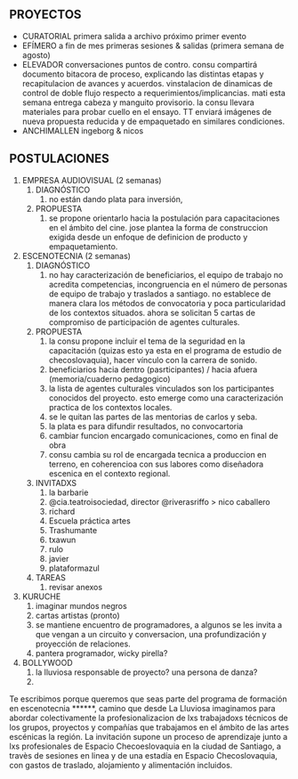 ## PROYECTOS

- CURATORIAL primera salida a archivo próximo primer evento
- EFÍMERO a fin de mes primeras sesiones & salidas (primera semana de agosto)
- ELEVADOR conversaciones puntos de contro. consu compartirá documento bitacora de proceso, explicando las distintas etapas y recapitulacion de avances y acuerdos. vinstalacion de dinamicas de control de doble flujo respecto a requerimientos/implicancias. mati esta semana entrega cabeza y manguito provisorio. la consu llevara materiales para probar cuello en el ensayo. TT enviará imágenes de nueva propuesta reducida y de empaquetado en similares condiciones. 
- ANCHIMALLEN ingeborg & nicos

## POSTULACIONES

1. EMPRESA AUDIOVISUAL (2 semanas) 
    1. DIAGNÓSTICO
        1. no están dando plata para inversión, 
    2. PROPUESTA
        1. se propone orientarlo hacia la postulación para capacitaciones en el ámbito del cine. jose plantea la forma de construccion exigida desde un enfoque de definicion de producto y empaquetamiento.
2. ESCENOTECNIA (2 semanas) 
    1. DIAGNÓSTICO
        1. no hay caracterización de beneficiarios, el equipo de trabajo no acredita competencias, incongruencia en el número de personas de equipo de trabajo y traslados a santiago. no establece de manera clara los métodos de convocatoria y poca particularidad de los contextos situados. ahora se solicitan 5 cartas de compromiso de participación de agentes culturales. 
    2. PROPUESTA
        1. la consu propone incluir el tema de la seguridad en la capacitación (quizas esto ya esta en el programa de estudio de checoslovaquia), hacer vínculo con la carrera de sonido.
        2. beneficiarios hacia dentro (pasrticipantes) / hacia afuera (memoria/cuaderno pedagogico)
        3. la lista de agentes culturales vinculados son los participantes conocidos del proyecto. esto emerge como una caracterización practica de los contextos locales. 
        4. se le quitan las partes de las mentorias de carlos y seba.
        5. la plata es para difundir resultados, no convocartoria
        6. cambiar funcion encargado comunicaciones, como en final de obra 
        7. consu cambia su rol de encargada tecnica a produccion en terreno, en coherencioa con sus labores como diseñadora escenica en el contexto regional.
    3. INVITADXS
        1. la barbarie
        2. @cia.teatroisociedad, director @riverasriffo > nico caballero
        5. richard
        6. Escuela práctica artes
        7. Trashumante
        8. txawun
        9. rulo
        10. javier
        11. plataformazul
    4. TAREAS
        1. revisar anexos
3. KURUCHE
    1. imaginar mundos negros
    2. cartas artistas (pronto)
    3. se mantiene encuentro de programadores, a algunos se les invita a que vengan a un circuito y conversacion, una profundización y proyección de relaciones.
    4. pantera programador, wicky pirella?
4. BOLLYWOOD
    1. la lluviosa responsable de proyecto? una persona de danza?
    2. 






Te escribimos porque queremos que seas parte del programa de formación en escenotecnia ******, camino que desde La Lluviosa imaginamos para abordar colectivamente la profesionalizacion de lxs trabajadoxs técnicos de los grupos, proyectos y compañías que trabajamos en el ámbito de las artes escénicas la región. La invitación supone un proceso de aprendizaje junto a lxs profesionales de Espacio Checoeslovaquia en la ciudad de Santiago, a travès de sesiones en linea y de una estadía en Espacio Checoslovaquia, con gastos de traslado, alojamiento y alimentación incluidos. 
